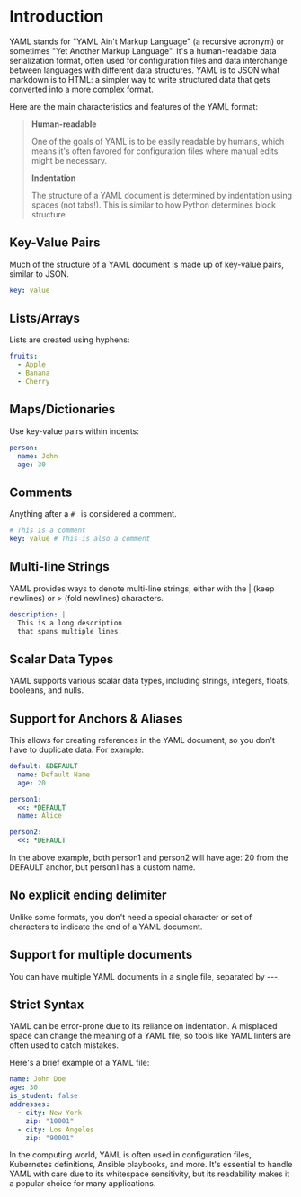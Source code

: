 # Introduction

YAML stands for "YAML Ain't Markup Language" (a recursive acronym) or sometimes "Yet Another Markup Language". It's a human-readable data serialization format, often used for configuration files and data interchange between languages with different data structures. YAML is to JSON what markdown is to HTML: a simpler way to write structured data that gets converted into a more complex format.

Here are the main characteristics and features of the YAML format:

> **Human-readable**
>
> One of the goals of YAML is to be easily readable by humans, which means it's often favored for configuration files where manual edits might be necessary.
>
> **Indentation**
>
> The structure of a YAML document is determined by indentation using spaces (not tabs!). This is similar to how Python determines block structure.

## Key-Value Pairs

Much of the structure of a YAML document is made up of key-value pairs, similar to JSON.

```yaml
key: value
```

## Lists/Arrays

Lists are created using hyphens:

```yaml
fruits:
  - Apple
  - Banana
  - Cherry
```

## Maps/Dictionaries

Use key-value pairs within indents:

```yaml
person:
  name: John
  age: 30
```

## Comments

Anything after a `# ` is considered a comment.

```yaml
# This is a comment
key: value # This is also a comment
```

## Multi-line Strings

YAML provides ways to denote multi-line strings, either with the | (keep newlines) or > (fold newlines) characters.

```yaml
description: |
  This is a long description
  that spans multiple lines.
```

## Scalar Data Types

YAML supports various scalar data types, including strings, integers, floats, booleans, and nulls.

## Support for Anchors & Aliases

This allows for creating references in the YAML document, so you don't have to duplicate data. For example:

```yaml
default: &DEFAULT
  name: Default Name
  age: 20

person1:
  <<: *DEFAULT
  name: Alice

person2:
  <<: *DEFAULT
```

In the above example, both person1 and person2 will have age: 20 from the DEFAULT anchor, but person1 has a custom name.

## No explicit ending delimiter

Unlike some formats, you don't need a special character or set of characters to indicate the end of a YAML document.

## Support for multiple documents

You can have multiple YAML documents in a single file, separated by ---.

## Strict Syntax

YAML can be error-prone due to its reliance on indentation. A misplaced space can change the meaning of a YAML file, so tools like YAML linters are often used to catch mistakes.

Here's a brief example of a YAML file:

```yaml
name: John Doe
age: 30
is_student: false
addresses:
  - city: New York
    zip: "10001"
  - city: Los Angeles
    zip: "90001"
```

In the computing world, YAML is often used in configuration files, Kubernetes definitions, Ansible playbooks, and more. It's essential to handle YAML with care due to its whitespace sensitivity, but its readability makes it a popular choice for many applications.
